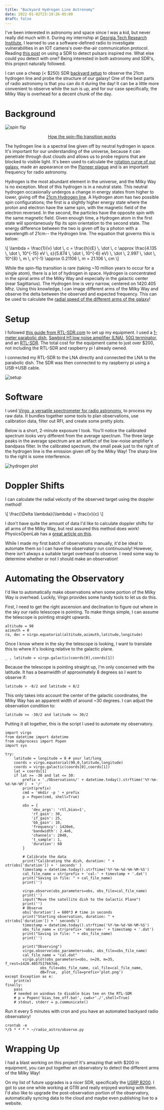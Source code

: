 ```yaml
---
title: "Backyard Hydrogen Line Astronomy"
date: 2022-01-02T23:19:26-05:00
draft: false
---
```


I've been interested in astronomy and space since I was a kid, but never really did much with it. During my internship at [Georgia Tech Research Institute](https://gtri.gatech.edu/), I learned to use a software-defined radio to investigate vulnerabilities in an IOT camera's over-the-air communication protocol. Reading [this post](https://www.rtl-sdr.com/cheap-and-easy-hydrogen-line-radio-astronomy-with-a-rtl-sdr-wifi-parabolic-grid-dish-lna-and-sdrsharphttps://www.rtl-sdr.com/detecting-pulsars-rotating-neutron-stars-with-an-rtl-sdr//) on using a SDR to detect pulsars inspired me. What else could you detect with one? Being interested in both astronomy and SDR's, this project naturally followed. 

I can use a cheap (< $250) SDR [backyard setup](https://www.rtl-sdr.com/cheap-and-easy-hydrogen-line-radio-astronomy-with-a-rtl-sdr-wifi-parabolic-grid-dish-lna-and-sdrsharp/) to observe the 21cm hydrogen line and probe the structure of our galaxy! One of the best parts of radio astronomy is that you can do it during the day! It can be a little more convenient to observe while the sun is up, and for our case specifically, the Milky Way is overhead for a decent chunk of the day.

# Background 

![spin flip](/img/spin-flip-scaled.png)

<p align = "center">
    <a href="https://commons.wikimedia.org/wiki/File:Hydrogen-SpinFlip.svg" style="margin:auto; text-align:center; display:block;">
    How the spin-flip transition works
    </a>
</p>

The hydrogen line is a spectral line given off by neutral hydrogen in space. It's important for our understanding of the universe, because it can penetrate through dust clouds and allows us to probe regions that are blocked to visible light. It's been used to calculate the [rotation curve of our galaxy](https://www.e-education.psu.edu/astro801/content/l8_p8.html), made an appearance on the [Pioneer plague](https://en.wikipedia.org/wiki/Pioneer_plaque) and is an important frequency for radio astronomy.


Hydrogen is the most abundant element in the universe, and the Milky Way is no exception. Most of this hydrogen is in a neutral state. This neutral hydrogen occasionally undergos a change in energy states from higher to lower, giving off the [21cm Hydrogen line](https://en.wikipedia.org/wiki/Hydrogen_line). A Hydrogen atom has two possible spin configurations; the first is a slightly higher energy state where the proton and electron have the same spin, with the magnetic field of the electron reversed. In the second, the particles have the opposite spin with the same magnetic field. Given enough time, a Hydrogen atom in the first state will spontaneously flip its spin orientation to the second state. The energy difference between the two is given off by a photon with a wavelength of 21cm-- the Hydrogen line. The equation that governs this is below:

\\[ \lambda = \frac{1}{v} \dot \\, c = \frac{h}{E} \\, \dot \\, c \approx \frac{4.135 \\, \dot \\, 10^{-15} eV \\, s}{5.874 \\, \dot \\, 10^{-6} eV} \\, \dot \\, 2.997 \\, \dot \\, 10^{8} \\, m \\, s^{-1} \approx 0.21106 \\, m = 21.106 \\, cm \\]

While the spin-flip transition is rare (taking ~10 million years to occur for a single atom), there is a lot of hydrogen in space. Hydrogen is concentrated in the spiral arms of the Milky Way and especially in the galactic center (near Sagittarius). The Hydrogen line is very narrow, centered on 1420.405 Mhz. Using this knowledge, I can image different arms of the Milky Way and observe the delta between the observed and expected frequency. This can be used to calculate the [radial speed of the different arms of the galaxy](https://physicsopenlab.org/2020/09/08/measurement-of-the-milky-way-rotation/)! 

# Setup

I followed [this guide from RTL-SDR.com](https://www.rtl-sdr.com/cheap-and-easy-hydrogen-line-radio-astronomy-with-a-rtl-sdr-wifi-parabolic-grid-dish-lna-and-sdrsharp/) to set up my equipment. I used a [1-meter parabolic dish](https://www.amazon.com/Premiertek-Directional-High-Gain-Parabolic-ANT-GRID-24DBI/dp/B005M8KU3W/ref=pd_sbs_1/137-2260590-1166642?pd_rd_w=lxWGy&pf_rd_p=0a3ad226-8a77-4898-9a99-63ffeb1aef90&pf_rd_r=JFQETBH5P545YV1JS3TV&pd_rd_r=0238062a-5707-4b87-a79a-ac321cfcc06d&pd_rd_wg=g7M7Y&pd_rd_i=B005M8KU3W&psc=1), [Sawbird H1 low noise amplifier (LNA)](https://www.amazon.com/dp/B07XPV9RX2?ref=nb_sb_ss_w_as-ypp-rep_ypp_rep_k0_1_7&amp&crid=1KSDU4I4AMG3P&amp&sprefix=sawbird), [50Ω terminator](https://www.amazon.com/gp/product/B00BXUYDMM), and an [RTL-SDR](https://www.rtl-sdr.com/). The total cost for the equipment came to just over $200, not including the RTL-SDR and raspberry pi I already owned. 

I connected my RTL-SDR to the LNA directly and connected the LNA to the parabolic dish. The SDR was then connected to my raspberry pi using a USB->USB cable. 

![setup](/img/setup-scaled.jpg)

# Software

I used [Virgo, a versatile spectrometer for radio astronomy,](https://github.com/0xboto/Virgo) to process my raw data. It bundles together some tools to plan observations, use calibration data, filter out RFI, and create some pretty plots. 

Below is a short, 2-minute exposure I took. You'll notice the calibrated spectrum looks very different from the average spectrum. The three large peaks in the average spectrum are an artifact of the low-noise amplifier's bandpass filter. In the calibrated spectrum, the small peak just to the right of the hydrogen line is the emission given off by the Milky Way! The sharp line to the right is some interference. 

![hydrogen plot](/img/hydrogen-line.png)

# Doppler Shifts

I can calculate the radial velocity of the observed target using the doppler method!

\\[ \frac{\Delta \lambda}{\lambda} = \frac{v}{c} \\]

I don't have quite the amount of data I'd like to calculate doppler shifts for all arms of the Milky Way, but rest assured this method does work! PhysicsOpenLab has a [great article on this](https://physicsopenlab.org/2020/09/08/measurement-of-the-milky-way-rotation/). 

While I made my first batch of observations manually, it'd be ideal to automate them so I can have the observatory run continuously! However, there isn't always a suitable target overhead to observe. I need some way to determine whether or not I should make an observation!

# Automating the Observatory

I'd like to automatically make observations when some portion of the Milky Way is overhead. Luckily, Virgo provides some handy tools to let us do this.

First, I need to get the right ascension and declination to figure out where in the sky our radio telescope is pointing. To make things simple, I can assume the telescope is pointing straight upwards.  

```
altitude = 90
azimuth = 0
ra, dec = virgo.equatorial(altitude,azimuth,latitude,longitude)
```

Once I know where in the sky the telescope is looking, I want to translate this to where it's looking relative to the galactic plane.

```
_ , latitude = virgo.galactic(coords[0],coords[1])
```

Because the telescope is pointing straight up, I'm only concerned with the latitude. It has a beamwidth of approximately 8 degrees so I want to observe if:

```
latitude > -8/2 and latitude < 8/2
```

This only takes into account the center of the galactic coordinates, the Milky Way has an apparent width of around ~30 degrees. I can adjust the observation condition to:

```
latitude >= -30/2 and latitude <= 30/2
```

Putting it all together, this is the script I used to automate my observatory.

```
import virgo
from datetime import datetime
from subprocess import Popen
import sys

try:
    latitude = longitude = 0 # your lat/long
    coords = virgo.equatorial(90,0,latitude,longitude)
    coords = virgo.galactic(coords[0],coords[1])
    lat = coords[1]
    if lat >= -30 and lat <= 30:
        prefix = './Observations/' + datetime.today().strftime('%Y-%m-%d-%H-%M')  + '/'
        print(prefix)
        cmd = 'mkdir -p ' + prefix
        p = Popen(cmd, shell=True)

        obs = {
            'dev_args': 'rtl,bias=1',
            'rf_gain': 30,
            'if_gain': 25,
            'bb_gain': 18,
            'frequency': 1420e6,
            'bandwidth': 2.4e6,
            'channels': 2048,
            't_sample': 1,
            'duration': 60
        }

        # Calibrate the data
        print("Calibrating the dish, duration: " + str(obs['duration']) + ' seconds' )
        timestamp = datetime.today().strftime('%Y-%m-%d-%H-%M-%S')
        cal_file_name = str(prefix + 'cal-' + timestamp + '.dat')
        print("Saving in file: " + cal_file_name)
        print('')

        virgo.observe(obs_parameters=obs, obs_file=cal_file_name)
        print('')
        input("Move the satellite dish to the Galactic Plane")
        print('')
        # Observe
        obs['duration'] = 600*3 # time in seconds
        print("Starting observation, duration: " + str(obs['duration']) + ' seconds')
        timestamp = datetime.today().strftime('%Y-%m-%d-%H-%M-%S')
        obs_file_name = str(prefix+ 'observe-' + timestamp + '.dat')
        print("Saving in file: " + obs_file_name)
        print('')

        print("Observing")
        virgo.observe(obs_parameters=obs, obs_file=obs_file_name)
        cal_file_name = "cal.dat"
        virgo.plot(obs_parameters=obs, n=20, m=35, f_rest=1420.4057517667e6,
                obs_file=obs_file_name, cal_file=cal_file_name,
                dB=True,  plot_file=prefix+'plot.png')
except Exception as e:
    print(e)
finally:
    pass
    # needed on windows to disable bias tee on the RTL-SDR
    # p = Popen('bias_tee_off.bat', cwd=r'./',shell=True)
    # stdout, stderr = p.communicate()
```

Run it every 5 minutes with cron and you have an automated backyard radio observatory!

```
crontab -e
*/5 * * * * ~/radio_astro/observe.py
```

# Wrapping Up 

I had a blast working on this project! It's amazing that with $200 in equipment, you can put together an observatory to detect the different arms of the Milky Way! 

On my list of future upgrades is a nicer SDR, specifically the [USRP B200](https://www.ettus.com/all-products/ub200-kit/). I got to use one while working at GTRI and really enjoyed working with them. I'd also like to upgrade the post-observation portion of the observatory, automatically syncing data to the cloud and maybe even publishing live to a website.